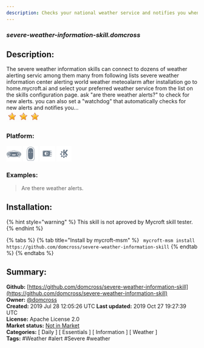 ```yaml
---
description: Checks your national weather service and notifies you when there are alerts for your region
---
```


### _severe-weather-information-skill.domcross_  
## Description:  
The severe weather information skills can connect to dozens of weather alerting servic
among them many from following lists
severe weather information center
alerting world weather
meteoalarm
after installation go to home.mycroft.ai and select your preferred weather service from the
list on the skills configuration page.
ask "are there weather alerts?" to check for new alerts.
you can also set a "watchdog" that automatically checks for new alerts and notifies you...  
![](../.gitbook/assets/star.png)![](../.gitbook/assets/star.png)![](../.gitbook/assets/star.png)  
  
### Platform:  
 ![Mark I](../.gitbook/assets/mark-1-icon.png)  ![Mark II](../.gitbook/assets/mark-2-icon.png)  ![Picroft](../.gitbook/assets/picroft-icon.png)  ![plasmoid](../.gitbook/assets/kde.png)   
### Examples:  
> Are there weather alerts.  
  
## Installation:  
{% hint style="warning" %}
This skill is not aproved by Mycroft skill tester.
{% endhint %}
    
{% tabs %}
{% tab title="Install by mycroft-msm" %}
``` mycroft-msm install https://github.com/domcross/severe-weather-information-skill```
{% endtab %}
  {% endtabs %}
    
## Summary:  
**Github:** [https://github.com/domcross/severe-weather-information-skill](https://github.com/domcross/severe-weather-information-skill)  
**Owner:** [@domcross](https://github.com/domcross)  
**Created:** 2019 Jul 28 12:05:26 UTC  **Last updated:** 2019 Oct 27 19:27:39 UTC  
**License:** Apache License 2.0  
**Market status:** [Not in Market](https://market.mycroft.ai/skill/)  
**Categories:** [ Daily ] [ Essentials ] [ Information ] [ Weather ]   
**Tags:** \#Weather \#alert \#Severe \#weather   
